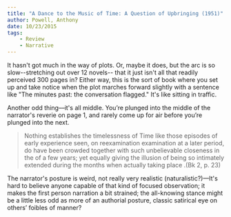 ```yaml
---
title: "A Dance to the Music of Time: A Question of Upbringing (1951)"
author: Powell, Anthony
date: 10/23/2015
tags:
    - Review
    - Narrative
---
```


It hasn't got much in the way of plots. Or, maybe it does, but the arc is so slow--stretching out over 12 novels-- that it just isn't all that readily perceived 300 pages in? Either way, this is the sort of book where you set up and take notice when the plot marches forward slightly with a sentence like "The minutes past: the conversation flagged." It's like sitting in traffic.

Another odd thing––it's all middle. You’re plunged into the middle of the narrator's reverie on page 1, and rarely come up for air before you’re plunged into the next.

> Nothing establishes the timelessness of Time like those episodes of early experience seen, on reexamination examination at a later period, do have been crowded together with such unbelievable closeness in the  of a few years; yet equally giving the illusion of being so intimately extended during the months when actually taking place .(Bk 2, p. 23)

The narrator's posture is weird, not really very realistic (naturalistic?)—It's hard to believe anyone capable of that kind of focused observation; it makes the first person narration a bit strained; the all-knowing stance might be a little less odd as more of an authorial posture, classic satirical eye on others’ foibles of manner?

